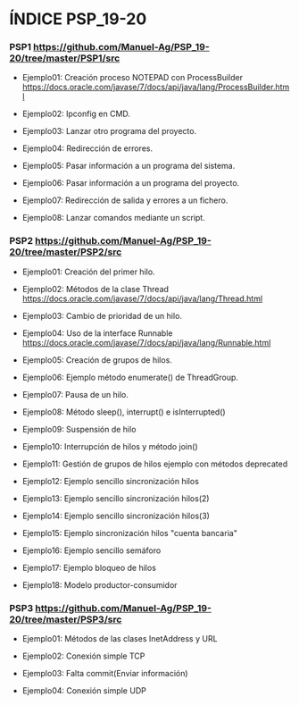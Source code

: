 # ÍNDICE PSP_19-20

### PSP1   <https://github.com/Manuel-Ag/PSP_19-20/tree/master/PSP1/src>


* Ejemplo01: Creación proceso NOTEPAD con ProcessBuilder <https://docs.oracle.com/javase/7/docs/api/java/lang/ProcessBuilder.html>

* Ejemplo02: Ipconfig en CMD.

* Ejemplo03: Lanzar otro programa del proyecto.

* Ejemplo04: Redirección de errores.

* Ejemplo05: Pasar información a un programa del sistema.

* Ejemplo06: Pasar información a un programa del proyecto.

* Ejemplo07: Redirección de salida y errores a un fichero.

* Ejemplo08: Lanzar comandos mediante un script.


### PSP2   <https://github.com/Manuel-Ag/PSP_19-20/tree/master/PSP2/src>


* Ejemplo01: Creación del primer hilo.

* Ejemplo02: Métodos de la clase Thread <https://docs.oracle.com/javase/7/docs/api/java/lang/Thread.html>

* Ejemplo03: Cambio de prioridad de un hilo.

* Ejemplo04: Uso de la interface Runnable <https://docs.oracle.com/javase/7/docs/api/java/lang/Runnable.html>

* Ejemplo05: Creación de grupos de hilos.

* Ejemplo06: Ejemplo método enumerate() de ThreadGroup.

* Ejemplo07: Pausa de un hilo.

* Ejemplo08: Método sleep(), interrupt() e isInterrupted()

* Ejemplo09: Suspensión de hilo

* Ejemplo10: Interrupción de hilos y método join()

* Ejemplo11: Gestión de grupos de hilos ejemplo con métodos deprecated

* Ejemplo12: Ejemplo sencillo sincronización hilos

* Ejemplo13: Ejemplo sencillo sincronización hilos(2)

* Ejemplo14: Ejemplo sencillo sincronización hilos(3)

* Ejemplo15: Ejemplo sincronización hilos "cuenta bancaria"

* Ejemplo16: Ejemplo sencillo semáforo

* Ejemplo17: Ejemplo bloqueo de hilos

* Ejemplo18: Modelo productor-consumidor


### PSP3   <https://github.com/Manuel-Ag/PSP_19-20/tree/master/PSP3/src>


* Ejemplo01: Métodos de las clases InetAddress y URL

* Ejemplo02: Conexión simple TCP

* Ejemplo03: Falta commit(Enviar información)

* Ejemplo04: Conexión simple UDP

